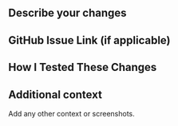 ## Describe your changes

## GitHub Issue Link (if applicable)

## How I Tested These Changes

## Additional context

Add any other context or screenshots.
